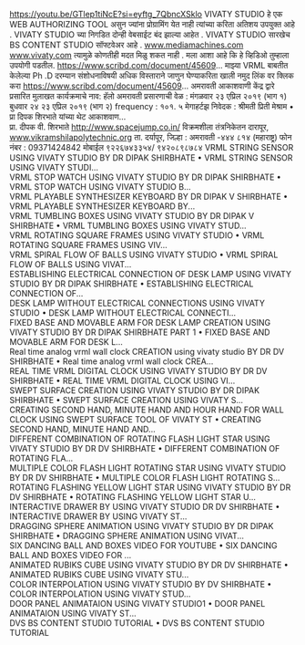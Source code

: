 https://youtu.be/GTlep1tiNcE?si=eyftg_7QbncXSklo
VIVATY STUDIO हे एक WEB AUTHORIZING TOOL असुन ज्यांना प्रोग्रामिंग येत नाही त्यांच्या करिता अतिशय उपयुक्त आहे . 
VIVATY STUDIO च्या निगडित दोन्ही वेबसाईट बंद झाल्या आहेत . VIVATY STUDIO सारखेच BS CONTENT STUDIO सॉफ्टवेअर आहे . 
www.mediamachines.com 
www.vivaty.com 
त्यामुळे कोणतीही मदत मिळु शकत नाही . मला आशा आहे कि हे व्हिडिओ तुम्हाला उपयोगी पडतील.
https://www.scribd.com/document/45609...
माझ्या VRML बाबतीत केलेल्या Ph .D दरम्यान संशोधनाविषयी अधिक विस्ताराने जाणुन घेण्याकरिता खाली नमुद लिंक वर क्लिक करा
https://www.scribd.com/document/45609...
अमरावती आकाशवाणी केंद्र द्वारे प्रसारित मुलाखत 
कार्यक्रमाचे नाव: हॅलो अमरावती 
प्रसारणाची वेळ : मंगळवार २३ एप्रिल २०१९ (भाग १)
बुधवार २४ २३ एप्रिल २०१९ (भाग २)
frequency : १०१. ५ मेगाहर्टझ 
निवेदक : श्रीमती प्रिती मेश्राम   • प्रा दिपक शिरभाते यांच्या थेट आकाशवाण...  
प्रा. दीपक वी. शिरभाते http://www.spacejump.co.in/
विक्रमशीला तंत्रनिकेतन दारापूर, www.vikramshilapolytechnic.org
ता. दर्यापूर, जिल्हा : अमरावती -४४४ ८१४ (महाराष्ट्र)
फोन नंबर : 09371424842 मोबाईल ९२२६७४३३५४/ ९४२०८९८७८४
VRML STRING SENSOR USING VIVATY STUDIO BY DR DIPAK SHIRBHATE
   • VRML STRING SENSOR USING VIVATY STUDI...  
VRML STOP WATCH USING VIVATY STUDIO BY DR DIPAK SHIRBHATE
   • VRML STOP WATCH USING VIVATY STUDIO B...  
VRML PLAYABLE SYNTHESIZER KEYBOARD BY DR DIPAK V SHIRBHATE
   • VRML PLAYABLE SYNTHESIZER KEYBOARD BY...  
VRML TUMBLING BOXES USING VIVATY STUDIO BY DR DIPAK V SHIRBHATE
   • VRML TUMBLING BOXES USING VIVATY STUD...  
VRML ROTATING SQUARE FRAMES USING VIVATY STUDIO
   • VRML ROTATING SQUARE FRAMES USING VIV...  
VRML SPIRAL FLOW OF BALLS USING VIVATY STUDIO
   • VRML SPIRAL FLOW OF BALLS USING VIVAT...  
ESTABLISHING ELECTRICAL CONNECTION OF DESK LAMP USING VIVATY STUDIO BY DR DIPAK SHIRBHATE
   • ESTABLISHING ELECTRICAL CONNECTION OF...  
DESK LAMP WITHOUT ELECTRICAL CONNECTIONS USING VIVATY STUDIO
   • DESK LAMP WITHOUT ELECTRICAL CONNECTI...  
FIXED BASE AND MOVABLE ARM FOR DESK LAMP CREATION USING VIVATY STUDIO BY DR DIPAK SHIRBHATE PART 1
   • FIXED BASE AND MOVABLE ARM FOR DESK L...  
Real time analog vrml wall clock CREATION using vivaty studio BY DR DV SHIRBHATE
   • Real time analog vrml wall clock CREA...  
REAL TIME VRML DIGITAL CLOCK USING VIVATY STUDIO BY DR DV SHIRBHATE
   • REAL TIME VRML DIGITAL CLOCK USING VI...  
SWEPT SURFACE CREATION USING VIVATY STUDIO BY DR DIPAK SHIRBHATE
   • SWEPT SURFACE CREATION USING VIVATY S...  
CREATING SECOND HAND, MINUTE HAND AND HOUR HAND FOR WALL CLOCK USING SWEPT SURFACE TOOL OF VIVATY ST
   • CREATING SECOND HAND, MINUTE HAND AND...  
DIFFERENT COMBINATION OF ROTATING FLASH LIGHT STAR USING VIVATY STUDIO BY DR DV SHIRBHATE
   • DIFFERENT COMBINATION OF ROTATING FLA...  
MULTIPLE COLOR FLASH LIGHT ROTATING STAR USING VIVATY STUDIO BY DR DV SHIRBHATE
   • MULTIPLE COLOR FLASH LIGHT ROTATING S...  
ROTATING FLASHING YELLOW LIGHT STAR USING VIVATY STUDIO BY DR DV SHIRBHATE
   • ROTATING FLASHING YELLOW LIGHT STAR U...  
INTERACTIVE DRAWER BY USING VIVATY STUDIO DR DV SHIRBHATE
   • INTERACTIVE DRAWER BY USING VIVATY ST...  
DRAGGING SPHERE ANIMATION USING VIVATY STUDIO BY DR DIPAK SHIRBHATE
   • DRAGGING SPHERE ANIMATION USING VIVAT...  
SIX DANCING BALL AND BOXES VIDEO FOR YOUTUBE
   • SIX DANCING BALL AND BOXES VIDEO FOR ...  
ANIMATED RUBIKS CUBE USING VIVATY STUDIO BY DR DV SHIRBHATE
   • ANIMATED RUBIKS CUBE USING VIVATY STU...  
COLOR INTERPOLATION USING VIVATY STUDIO BY DV SHIRBHATE
   • COLOR INTERPOLATION USING VIVATY STUD...  
DOOR PANEL ANIMATAION USING VIVATY STUDIO1
   • DOOR PANEL ANIMATAION USING VIVATY ST...  
DVS BS CONTENT STUDIO TUTORIAL
   • DVS BS CONTENT STUDIO TUTORIAL  
